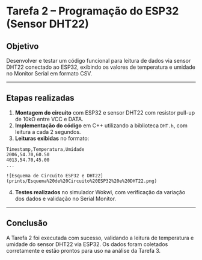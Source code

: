 # Tarefa 2 – Programação do ESP32 (Sensor DHT22)

## Objetivo

Desenvolver e testar um código funcional para leitura de dados via sensor DHT22 conectado ao ESP32, exibindo os valores de temperatura e umidade no Monitor Serial em formato CSV.

---

## Etapas realizadas

1. **Montagem do circuito** com ESP32 e sensor DHT22 com resistor pull-up de 10kΩ entre VCC e DATA.
2. **Implementação do código** em C++ utilizando a biblioteca `DHT.h`, com leitura a cada 2 segundos.
3. **Leituras exibidas** no formato:
```
Timestamp,Temperatura,Umidade
2006,54.70,60.50
4013,54.70,45.00
...

![Esquema de Circuito ESP32 e DHT22](prints/Esquema%20de%20Circuito%20ESP32%20e%20DHT22.png)

```
4. **Testes realizados** no simulador Wokwi, com verificação da variação dos dados e validação no Serial Monitor.

---

## Conclusão

A Tarefa 2 foi executada com sucesso, validando a leitura de temperatura e umidade do sensor DHT22 via ESP32. Os dados foram coletados corretamente e estão prontos para uso na análise da Tarefa 3.
